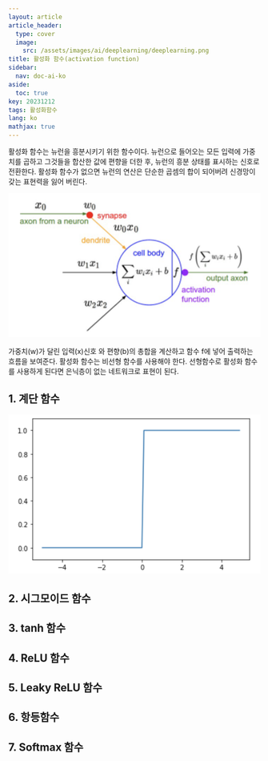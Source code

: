```yaml
---
layout: article
article_header:
  type: cover
  image:
    src: /assets/images/ai/deeplearning/deeplearning.png
title: 활성화 함수(activation function)
sidebar:
  nav: doc-ai-ko
aside:
  toc: true
key: 20231212
tags: 활성화함수
lang: ko
mathjax: true
---
```


활성화 함수는 뉴런을 흥분시키기 위한 함수이다.
뉴런으로 들어오는 모든 입력에 가중치를 곱하고 그것들을 합산한 값에 편향을 더한 후, 뉴런의 흥분 상태를 표시하는 신호로 전환한다.
활성화 함수가 없으면 뉴런의 연산은 단순한 곱셈의 합이 되어버려 신경망이 갖는 표현력을 잃어 버린다.

<!--more-->

![Image](/assets/images/ai/deeplearning/activation_function.png)

가중치(w)가 달린 입력(x)신호 와 편향(b)의 총합을 계산하고 함수 f에 넣어 출력하는 흐름을 보여준다.
활성화 함수는 비선형 함수를 사용해야 한다. 선형함수로 활성화 함수를 사용하게 된다면 은닉층이 없는 네트워크로 표현이 된다.


## 1. 계단 함수
![Image](/assets/images/ai/deeplearning/step_function.png)

## 2. 시그모이드 함수

## 3. tanh 함수

## 4. ReLU 함수

## 5. Leaky ReLU 함수

## 6. 항등함수

## 7. Softmax 함수

